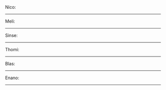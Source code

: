 Nico:

-------------

Meli:

-------------

Sinse:

-------------

Thomi:

-------------

Blas:

-------------

Enano:

-------------
